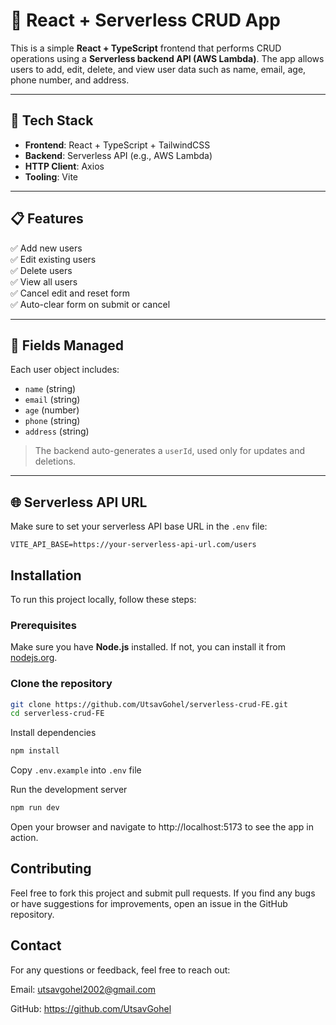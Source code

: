 # 🚀 React + Serverless CRUD App

This is a simple **React + TypeScript** frontend that performs CRUD operations using a **Serverless backend API (AWS Lambda)**. The app allows users to add, edit, delete, and view user data such as name, email, age, phone number, and address.

---

## 🔧 Tech Stack

- **Frontend**: React + TypeScript + TailwindCSS
- **Backend**: Serverless API (e.g., AWS Lambda)
- **HTTP Client**: Axios
- **Tooling**: Vite

---

## 📋 Features

✅ Add new users  
✅ Edit existing users  
✅ Delete users  
✅ View all users  
✅ Cancel edit and reset form  
✅ Auto-clear form on submit or cancel  

---

## 🧾 Fields Managed

Each user object includes:

- `name` (string)
- `email` (string)
- `age` (number)
- `phone` (string)
- `address` (string)

> The backend auto-generates a `userId`, used only for updates and deletions.

---

## 🌐 Serverless API URL

Make sure to set your serverless API base URL in the `.env` file:

```env
VITE_API_BASE=https://your-serverless-api-url.com/users
```


## Installation

To run this project locally, follow these steps:

### Prerequisites

Make sure you have **Node.js** installed. If not, you can install it from [nodejs.org](https://nodejs.org/).

### Clone the repository

```bash
git clone https://github.com/UtsavGohel/serverless-crud-FE.git
cd serverless-crud-FE
```
Install dependencies

```bash
npm install
```

Copy `.env.example` into `.env` file

Run the development server

```bash
npm run dev
```

Open your browser and navigate to http://localhost:5173 to see the app in action.



## Contributing

Feel free to fork this project and submit pull requests. If you find any bugs or have suggestions for improvements, open an issue in the GitHub repository.


## Contact

For any questions or feedback, feel free to reach out:

Email: utsavgohel2002@gmail.com

GitHub: https://github.com/UtsavGohel

